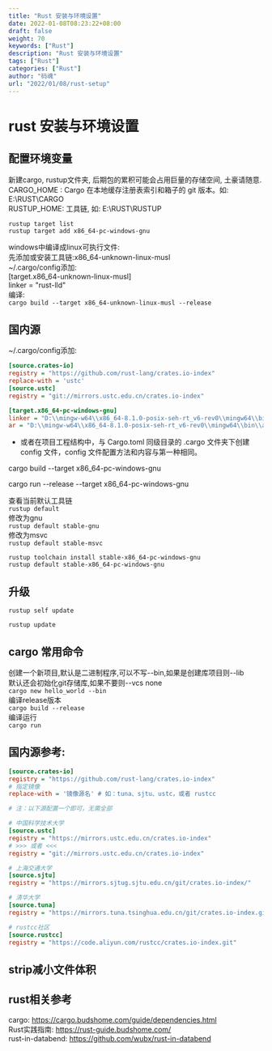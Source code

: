 ```yaml
---
title: "Rust 安装与环境设置"
date: 2022-01-08T08:23:22+08:00
draft: false
weight: 70
keywords: ["Rust"]
description: "Rust 安装与环境设置"
tags: ["Rust"]
categories: ["Rust"]
author: "码魂"
url: "2022/01/08/rust-setup"
---
```


# rust 安装与环境设置
## 配置环境变量
新建cargo, rustup文件夹, 后期包的累积可能会占用巨量的存储空间, 土豪请随意.  
CARGO_HOME : Cargo 在本地缓存注册表索引和箱子的 git 版本。如: E:\RUST\CARGO   
RUSTUP_HOME: 工具链, 如: E:\RUST\RUSTUP  

```rustup target list```  
```rustup target add x86_64-pc-windows-gnu```  

windows中编译成linux可执行文件:  
先添加或安装工具链:x86_64-unknown-linux-musl   
~/.cargo/config添加:   
[target.x86_64-unknown-linux-musl]  
linker = "rust-lld"  
编译:  
```cargo build --target x86_64-unknown-linux-musl --release```

## 国内源
~/.cargo/config添加:  
```ini
[source.crates-io]
registry = "https://github.com/rust-lang/crates.io-index"
replace-with = 'ustc'
[source.ustc]
registry = "git://mirrors.ustc.edu.cn/crates.io-index"

[target.x86_64-pc-windows-gnu]
linker = "D:\\mingw-w64\\x86_64-8.1.0-posix-seh-rt_v6-rev0\\mingw64\\bin\\gcc.exe"
ar = "D:\\mingw-w64\\x86_64-8.1.0-posix-seh-rt_v6-rev0\\mingw64\\bin\\ar.exe"
```
-   或者在项目工程结构中，与 Cargo.toml 同级目录的 .cargo 文件夹下创建 config 文件，config 文件配置方法和内容与第一种相同。

cargo build --target x86_64-pc-windows-gnu

cargo run --release --target x86_64-pc-windows-gnu

查看当前默认工具链  
```rustup default```  
修改为gnu  
```rustup default stable-gnu```  
修改为msvc  
```rustup default stable-msvc```  

```rustup toolchain install stable-x86_64-pc-windows-gnu```  
```rustup default stable-x86_64-pc-windows-gnu```

## 升级
```shell
rustup self update
```
```shell
rustup update
```

## cargo 常用命令
创建一个新项目,默认是二进制程序,可以不写--bin,如果是创建库项目则--lib  
默认还会初始化git存储库,如果不要则--vcs none  
`cargo new hello_world --bin`  
编译release版本  
`cargo build --release`  
编译运行  
`cargo run`  

## 国内源参考:
```ini
[source.crates-io]
registry = "https://github.com/rust-lang/crates.io-index"
# 指定镜像
replace-with = '镜像源名' # 如：tuna、sjtu、ustc，或者 rustcc

# 注：以下源配置一个即可，无需全部

# 中国科学技术大学
[source.ustc]
registry = "https://mirrors.ustc.edu.cn/crates.io-index"
# >>> 或者 <<<
registry = "git://mirrors.ustc.edu.cn/crates.io-index"

# 上海交通大学
[source.sjtu]
registry = "https://mirrors.sjtug.sjtu.edu.cn/git/crates.io-index/"

# 清华大学
[source.tuna]
registry = "https://mirrors.tuna.tsinghua.edu.cn/git/crates.io-index.git"

# rustcc社区
[source.rustcc]
registry = "https://code.aliyun.com/rustcc/crates.io-index.git"

```

## strip减小文件体积

## rust相关参考
cargo: https://cargo.budshome.com/guide/dependencies.html  
Rust实践指南: https://rust-guide.budshome.com/  
rust-in-databend: https://github.com/wubx/rust-in-databend
